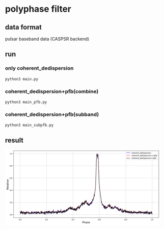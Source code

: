 # polyphase filter

## data format

pulsar baseband data (CASPSR backend)

## run

### only coherent_dedispersion
```
python3 main.py
```

### coherent_dedispersion+pfb(combine)
```
python3 main_pfb.py
```

### coherent_dedispersion+pfb(subband)
```
python3 main_subpfb.py
```

## result

![](./result/output.png)
